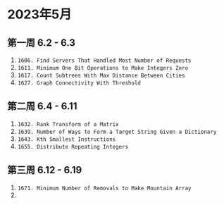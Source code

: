 # 2023年5月

## 第一周 6.2 - 6.3

1. `1606. Find Servers That Handled Most Number of Requests`
2. `1611. Minimum One Bit Operations to Make Integers Zero`
3. `1617. Count Subtrees With Max Distance Between Cities`
4. `1627. Graph Connectivity With Threshold`


## 第二周 6.4 - 6.11
1. `1632. Rank Transform of a Matrix`
2. `1639. Number of Ways to Form a Target String Given a Dictionary`
3. `1643. Kth Smallest Instructions`
4. `1655. Distribute Repeating Integers`

## 第三周 6.12 - 6.19
1. `1671. Minimum Number of Removals to Make Mountain Array`
2. 